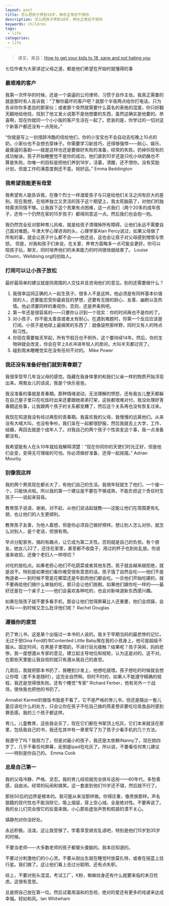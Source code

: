 ```yaml
---
layout: post
title: 怎么把孩子养到18岁，神志正常还不恨你
description: 怎么把孩子养到18岁，神志正常还不恨你
keywords: children
tags:
 - life
categories:
 - life
---
```


> 译文，来自：[How to get your kids to 18, sane and not hating you](https://www.theguardian.com/lifeandstyle/2016/feb/06/how-to-get-your-kids-to-18-sane-and-not-hating-you?CMP=share_btn_link)

七位作者为大家讲述父母之道，都是他们希望在开始时就懂得的事

### 最艰难的客户

我第一次怀孕的时候，还是一个装逼的公司律师，习惯于自作主张。我真正需要的就是那时有人告诉我：“了解你最坏的客户吧？就那个半夜两点给你打电话，只为告诉你你多差劲的那家伙；或者那个突然就需要什么莫名的表格的混蛋，你只好翻天翻地给他找，找到了他又发火说那不是他想要的东西，虽然这确实是他要的。恭喜啊，现在你就同一个小小版的客户生活在一起了。悲哀的是，你学过的一切对这个新客户都还没有一点用处。”

<!-- more -->

“你就是写上一封措辞冷酷的信给他们，你的小宝宝也不会自动去吃晚上10点的奶，小家伙也不会想去穿袜子。你需要学习新技巧，还得够强悍——耐心、娱乐、最傻逼的喜剧——就是这样也还是要做好失败的准备，经常的失败。扔掉你现有的成功秘诀。孩子开始睡整觉不是你的成功，他们直到10岁还是只吃小块奶酪也不算是失败。你唯一的目标是把他们养到18岁，活着，清醒，还不恨你。没有奖励计划，但是工作的满意度倒还不差。祝好运。” Emma Beddington

### 我希望我能更有母爱

我希望有人能告诉我，在像个烈士一样溺爱孩子与只是给他们关注之间有巨大的差别。现在我想，在培养独立又灵活的孩子这个期望上，我太死脑筋了，对他们的独特需求同情不够。让我吞下这个苦果有点困难，这一点我们（两个20多的成年孩子，还有一个仍然在家的15岁孩子）都得同意这一点。然后我们也会抱一抱。

我仍然完全反对那种育儿风格，就是给孩子清理掉所有障碍，让他们永远不需要自己面对难题。牛津大学心理咨询的头，心理学家Alan Percy说过，如果父母做了所有的事，就会让孩子什么都不会——他还说，这也会让孩子对父母感到憎恨与愤怒。
但是，对我和孩子们来说，在关爱、养育方面略多一点可能会更好。你可以陪孩子玩，聊天，同时培养他们的未来能力的时间很快就结束了。 Louise Chunn，Welldoing.org的创始人。

### 打闹可以让小孩子放松

最好最简单的建议就是同周围的人交往并且咨询他们的意见。别的还需要做什么？

1. 我很幸运同正确的人一起生孩子。很多人不是这样。他必须是有同样基本价值观的人，还要能忍受你最疯狂的梦想，还要有无限的耐心、友善、幽默以及热情。他必须要同样的重视你，否则，还是养条狗吧。
2. 第一年还是很容易的——只要你认识到一个现实：你的时间再也不是你的了。
3. 对小孩子，你不能太善良或者太有耐心。在遇到难题时，你第一个反应应该是打闹。小孩子是地球上最搞笑的东西了：就像袋熊那样野，同时又有人的特点和习性。
4. 你现在需要每天早起，所有节假日也不例外，这个要持续14年。然后，你的生物钟就会改变，你会在早上8点冲进年轻人的房间，大叫半天都过完了。
5. 碰到周末睡睡觉实在没有任何不对的。 Mike Power

### 我还没有准备好他们就到青春期了

我很享受早几年当父母的感觉。隐藏在我身体里的和我们父亲一样的物质开始浮现出来。用我女儿的话说，我是个快乐爸爸。

我没准备的事就是青春期。那种情绪波动，无法理解的愤怒，还有我女儿整天都躲在自己屋子里只在吃饭时出来还要跟她弟弟打架，这些都很难对付。我没处理好青春期这些事，让我跟两个孩子的关系都变糟了，然后这个关系再也没有恢复过来。

我现在知道我没有经过典型的青春期。我喜欢我的父母，我慢慢的远离他们。从来没有大喊大叫，也没有争吵。我们呆在一起都很舒服，然后我就去上大学，工作，结婚，再回去就是个成年人了。对我自己的两个孩子个性突变这个事，我一点准备都没有。

我希望能有人在头10年就给我解释清楚：“现在你同你的天使们时光正好，但是他们会变，变得无可理喻的可怕，你必须做好准备，还得一起摇摆。” Adrian Mourby

### 别像我这样

我的两个男孩现在都长大了，有他们自己的生活。我很年轻就生了他们，一个接一个，只能快点啦。所以我的第一个建议是不要在不够成熟，不能负担这个责任时生孩子——说起来容易。

教育孩子说请，谢谢，对不起，从他们说话起就教——这能让他们在周围更有礼貌，也让他们的人生更顺利。

教育孩子友善，为他人着想，但是你必须自己做好榜样。想让别人怎么对你，就怎么对别人，是个老话，但很有用。

早点分配家务，搞的有趣点，让它成为第二天性。否则就是自己的负担。有个朋友，她女儿22了，还住在家里，甚至都不收盘子，用过的杯子也到处乱放。你说谁来收拾，还像个老妇人一样唠叨？

对吃的放松点。如果老担心他们不吃蔬菜或者其他东西，孩子就会越来越拒绝，就是说不。特别是如果他们看你难受很有意思的话。孩子饿了自然会吃——他们不是殉道者——到时候不管是花椰菜还是牛脸肉他们都会吃。一旦他们开始吃硬的，就不要再给他们搞什么单独的吃，那只会让他们挑剔。如果他们跟你吃一样的——最好还是在一个桌子上——他们会喜欢各种吃的，也会对新味道新东西感兴趣。

如果在陪孩子就不要多看手机，那会让他们觉得屏幕比人还重要，他们会烦躁，会大叫——到时候又怎么批评他们呢？ Rachel Douglas

### 遵循你的直觉

扔了育儿书，这是某个出版过一本书的人说的。我关于早期当妈的最悲惨的记忆，无过于把Gina Ford的书Contented Little Baby用在我的小孩身上，他可是超级不服从。固定时间，在黑屋子里喂奶，不进行目光接触？结果呢？孩子哭闹，妈妈悲惨。我一度想遵从专家的意见，建立起主导地位和规矩，认为这是对的。这不对。在那些天里能让我自信的就只有遵从我自己的直觉。

几周后，我就把那本书扔了，我睡到沙发上，他想吃就喂。孩子想吃的时候就会想让你喂（差不多是随时），这完全自然啊。但时不时的，如果人不能遵守精确的规程，我还是觉得很失败。还有个睡觉“专家” Richard Ferber，他有另外一个战场，很快我也把他的书扔了。

Annabel Karmel的做饭书我是不看了。它不是严格的育儿书，但还是搞出一套儿童应该吃什么的处方，只会让你在孩子不吃自己做的燕麦卷非要吃垃圾食品时感到罪恶感。我的三个孩子都这样。

育儿，儿童教育，这些我全买了，现在它们都在书架顶上吃灰。它们本来就该在那里，包括我自己的书，我还在其中有一章里写了为了孩子少看手机的几个方法。

我遵守了吗？我努力了，但是对最小的孩子，我还是太依赖iNanny了。现在她四岁了，几乎不看任何屏幕，反倒是ipad在吃灰了。所以说，不要看任何育儿建议——特别是你自己的。 Emma Cook

### 总是自己第一

我的父母冷静、严格、坚忍。我的育儿经验就完全排斥这些——60年代，多愁善感，自由派。经常的玩闹和搞笑。这一套直到他们10岁还不错，然后就不行了。

那些50后的边界是根本的。我可能从来没那样做。你得庄重，像贵族那样。声名狼籍的现代性也不能消除它。吸上烟袋，穿上空心绒。全是绝对性。不要再说了。我的女儿们完全按它的反面来做。小心那些虚张声势和假装的漠不关心。

镇静剂对你没好处。

永远积极。活泼。这让我受够了。学着享受胡言乱语吧，特别是他们15岁到35岁的时候。

不要当老师——大多数老师的孩子都傻头傻脑的。我本应知道的。

不要过分刺激他们的小心灵。不要从刚出生就在睡觉时放莫扎特，或者在摇蓝上挂行星。我们做了。这让他们看上去过分聪明，还有点失职。

综上，不要对街头混混，考试工厂，K粉，蜘蛛纹身还有什么就要来临的末日忧虑。这很有意思。

总是把自己放在第一位。然后试着用温和的忽视，绝对的爱还有更多的戏谑来达成幸福。轻如和风。Ian Whitwham